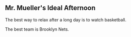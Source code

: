 ## Mr. Mueller's Ideal Afternoon

The best way to relax after a long day is to watch basketball. 

The best team is Brooklyn Nets.